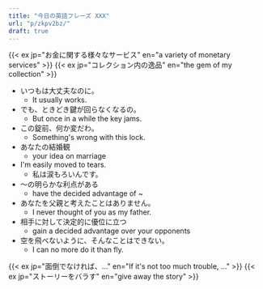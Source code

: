 ```yaml
---
title: "今日の英語フレーズ XXX"
url: "p/zkpv2bz/"
draft: true
---
```


{{< ex jp="お金に関する様々なサービス" en="a variety of monetary services" >}}
{{< ex jp="コレクション内の逸品" en="the gem of my collection" >}}

- いつもは大丈夫なのに。
    - It usually works.
- でも、ときどき鍵が回らなくなるの。
    - But once in a while the key jams.
- この錠前、何か変だわ。
    - Something's wrong with this lock.
- あなたの結婚観
    - your idea on marriage
- I'm easily moved to tears.
    - 私は涙もろいんです。
- 〜の明らかな利点がある
    - have the decided advantage of ~
- あなたを父親と考えたことはありません。
    - I never thought of you as my father.
- 相手に対して決定的に優位に立つ
    - gain a decided advantage over your opponents
- 空を飛べないように、そんなことはできない。
    - I can no more do it than fly.

{{< ex jp="面倒でなければ、..." en="If it's not too much trouble, ..." >}}
{{< ex jp="ストーリーをバラす" en="give away the story" >}}
